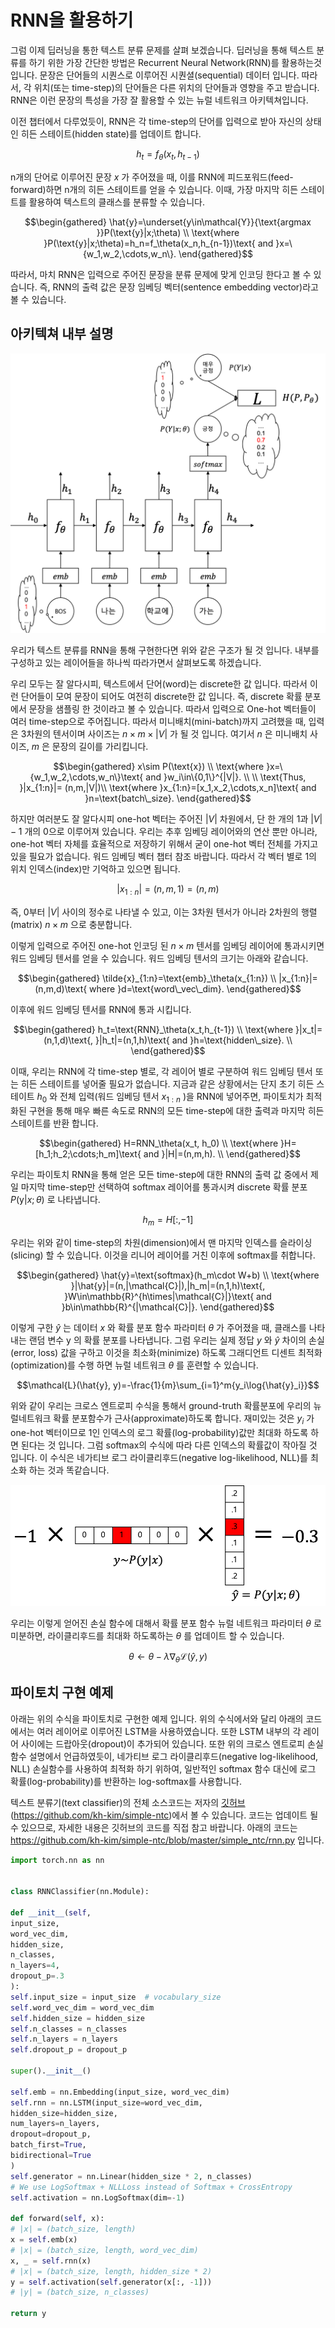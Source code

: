 # RNN을 활용하기

그럼 이제 딥러닝을 통한 텍스트 분류 문제를 살펴 보겠습니다. 딥러닝을 통해 텍스트 분류를 하기 위한 가장 간단한 방법은 Recurrent Neural Network(RNN)를 활용하는것 입니다. 문장은 단어들의 시퀀스로 이루어진 시퀀셜(sequential) 데이터 입니다. 따라서, 각 위치(또는 time-step)의 단어들은 다른 위치의 단어들과 영향을 주고 받습니다. RNN은 이런 문장의 특성을 가장 잘 활용할 수 있는 뉴럴 네트워크 아키텍쳐입니다.

이전 챕터에서 다루었듯이, RNN은 각 time-step의 단어를 입력으로 받아 자신의 상태인 히든 스테이트(hidden state)를 업데이트 합니다.

$$h_t=f_\theta(x_t,h_{t-1})$$

n개의 단어로 이루어진 문장 $x$ 가 주어졌을 때, 이를 RNN에 피드포워드(feed-forward)하면 n개의 히든 스테이트를 얻을 수 있습니다. 이때, 가장 마지막 히든 스테이트를 활용하여 텍스트의 클래스를 분류할 수 있습니다.

$$\begin{gathered}
\hat{y}=\underset{y\in\mathcal{Y}}{\text{argmax }}P(\text{y}|x;\theta) \\
\text{where }P(\text{y}|x;\theta)=h_n=f_\theta(x_n,h_{n-1})\text{ and }x=\{w_1,w_2,\cdots,w_n\}.
\end{gathered}$$

따라서, 마치 RNN은 입력으로 주어진 문장을 분류 문제에 맞게 인코딩 한다고 볼 수 있습니다. 즉, RNN의 출력 값은 문장 임베딩 벡터(sentence embedding vector)라고 볼 수 있습니다.

## 아키텍쳐 내부 설명

![RNN의 마지막 time-step의 출력을 사용 하는 경우](../assets/08-04-01.png)

우리가 텍스트 분류를 RNN을 통해 구현한다면 위와 같은 구조가 될 것 입니다. 내부를 구성하고 있는 레이어들을 하나씩 따라가면서 살펴보도록 하겠습니다.

우리 모두는 잘 알다시피, 텍스트에서 단어(word)는 discrete한 값 입니다. 따라서 이런 단어들이 모여 문장이 되어도 여전히 discrete한 값 입니다. 즉, discrete 확률 분포에서 문장을 샘플링 한 것이라고 볼 수 있습니다. 따라서 입력으로 One-hot 벡터들이 여러 time-step으로 주어집니다. 따라서 미니배치(mini-batch)까지 고려했을 때, 입력은 3차원의 텐서이며 사이즈는 $n \times m \times |V|$ 가 될 것 입니다. 여기서 $n$ 은 미니배치 사이즈, $m$ 은 문장의 길이를 가리킵니다.

$$\begin{gathered}
x\sim P(\text{x}) \\
\text{where }x=\{w_1,w_2,\cdots,w_n\}\text{ and }w_i\in\{0,1\}^{|V|}. \\
\\
\text{Thus, }|x_{1:n}|= (n,m,|V|)\\
\text{where }x_{1:n}=[x_1,x_2,\cdots,x_n]\text{ and }n=\text{batch\_size}.
\end{gathered}$$

하지만 여러분도 잘 알다시피 one-hot 벡터는 주어진 $|V|$ 차원에서, 단 한 개의 1과 $|V|-1$ 개의 0으로 이루어져 있습니다. 우리는 추후 임베딩 레이어와의 연산 뿐만 아니라, one-hot 벡터 자체를 효율적으로 저장하기 위해서 굳이 one-hot 벡터 전체를 가지고 있을 필요가 없습니다. <comment> 워드 임베딩 벡터 챕터 참조 바랍니다. </comment> 따라서 각 벡터 별로 1의 위치 인덱스(index)만 기억하고 있으면 됩니다.

$$|x_{1:n}|=(n,m,1)=(n,m)$$

즉, 0부터 $|V|$ 사이의 정수로 나타낼 수 있고, 이는 3차원 텐서가 아니라 2차원의 행렬(matrix) $n \times m$ 으로 충분합니다.

이렇게 입력으로 주어진 one-hot 인코딩 된 $n \times m$ 텐서를 임베딩 레이어에 통과시키면 워드 임베딩 텐서를 얻을 수 있습니다. 워드 임베딩 텐서의 크기는 아래와 같습니다.

$$\begin{gathered}
\tilde{x}_{1:n}=\text{emb}_\theta(x_{1:n}) \\
|x_{1:n}|=(n,m,d)\text{ where }d=\text{word\_vec\_dim}.
\end{gathered}$$

이후에 워드 임베딩 텐서를 RNN에 통과 시킵니다.

$$\begin{gathered}
h_t=\text{RNN}_\theta(x_t,h_{t-1}) \\
\text{where }|x_t|=(n,1,d)\text{, }|h_t|=(n,1,h)\text{ and }h=\text{hidden\_size}. \\
\end{gathered}$$

이때, 우리는 RNN에 각 time-step 별로, 각 레이어 별로 구분하여 워드 임베딩 텐서 또는 히든 스테이트를 넣어줄 필요가 없습니다. 지금과 같은 상황에서는 단지 초기 히든 스테이트 $h_0$ 와 전체 입력(워드 임베딩 텐서 $x_{1:n}$ )을 RNN에 넣어주면, 파이토치가 최적화된 구현을 통해 매우 빠른 속도로 RNN의 모든 time-step에 대한 출력과 마지막 히든 스테이트를 반환 합니다.

$$\begin{gathered}
H=RNN_\theta(x_t, h_0) \\
\text{where }H=[h_1;h_2;\cdots;h_m]\text{ and }|H|=(n,m,h). \\
\end{gathered}$$

우리는 파이토치 RNN을 통해 얻은 모든 time-step에 대한 RNN의 출력 값 중에서 제일 마지막 time-step만 선택하여 softmax 레이어를 통과시켜 discrete 확률 분포 $P(\text{y}|x;\theta)$ 로 나타냅니다.

$$h_m=H[:, -1]$$

우리는 위와 같이 time-step의 차원(dimension)에서 맨 마지막 인덱스를 슬라이싱(slicing) 할 수 있습니다. 이것을 리니어 레이어를 거친 이후에 softmax를 취합니다.

$$\begin{gathered}
\hat{y}=\text{softmax}(h_m\cdot W+b) \\
\text{where }|\hat{y}|=(n,|\mathcal{C}|),|h_m|=(n,1,h)\text{, }W\in\mathbb{R}^{h\times|\mathcal{C}|}\text{ and }b\in\mathbb{R}^{|\mathcal{C}|}.
\end{gathered}$$

이렇게 구한 $\hat{y}$ 는 데이터 $x$ 와 확률 분포 함수 파라미터 $\theta$ 가 주어졌을 때, 클래스를 나타내는 랜덤 변수 $\text{y}$ 의 확률 분포를 나타냅니다. 그럼 우리는 실제 정답 $y$ 와 $\hat{y}$ 차이의 손실(error, loss) 값을 구하고 이것을 최소화(minimize) 하도록 그래디언트 디센트 최적화(optimization)를 수행 하면 뉴럴 네트워크 $\theta$ 를 훈련할 수 있습니다.

$$\mathcal{L}(\hat{y}, y)=-\frac{1}{m}\sum_{i=1}^m{y_i\log{\hat{y}_i}}$$

위와 같이 우리는 크로스 엔트로피 수식을 통해서 ground-truth 확률분포에 우리의 뉴럴네트워크 확률 분포함수가 근사(approximate)하도록 합니다. 재미있는 것은 $y_i$ 가 one-hot 벡터이므로 1인 인덱스의 로그 확률(log-probability)값만 최대화 하도록 하면 된다는 것 입니다. 그럼 softmax의 수식에 따라 다른 인덱스의 확률값이 작아질 것 입니다. 이 수식은 네가티브 로그 라이클리후드(negative log-likelihood, NLL)를 최소화 하는 것과 똑같습니다.

![One-hot 벡터로 구성된 정답 샘플과 뉴럴 네트워크를 통해 얻은 discrete 확률 분포 사이의 손실 함수 계산](../assets/08-04-02.png)

우리는 이렇게 얻어진 손실 함수에 대해서 확률 분포 함수 뉴럴 네트워크 파라미터 $\theta$ 로 미분하면, 라이클리후드를 최대화 하도록하는 $\theta$ 를 업데이트 할 수 있습니다.

$$\theta\leftarrow\theta-\lambda\nabla_\theta\mathcal{L}(\hat{y},y)$$

## 파이토치 구현 예제

아래는 위의 수식을 파이토치로 구현한 예제 입니다. 위의 수식에서와 달리 아래의 코드에서는 여러 레이어로 이루어진 LSTM을 사용하였습니다. 또한 LSTM 내부의 각 레이어 사이에는 드랍아웃(dropout)이 추가되어 있습니다. 또한 위의 크로스 엔트로피 손실 함수 설명에서 언급하였듯이, 네가티브 로그 라이클리후드(negative log-likelihood, NLL) 손실함수를 사용하여 최적화 하기 위하여, 일반적인 softmax 함수 대신에 로그 확률(log-probability)를 반환하는 log-softmax를 사용합니다.

텍스트 분류기(text classifier)의 전체 소스코드는 저자의 [깃허브](https://github.com/kh-kim/simple-ntc)(https://github.com/kh-kim/simple-ntc)에서 볼 수 있습니다. 코드는 업데이트 될 수 있으므로, 자세한 내용은 깃허브의 코드를 직접 참고 바랍니다. 아래의 코드는 https://github.com/kh-kim/simple-ntc/blob/master/simple_ntc/rnn.py 입니다.

```python
import torch.nn as nn


class RNNClassifier(nn.Module):

def __init__(self,
input_size,
word_vec_dim,
hidden_size,
n_classes,
n_layers=4,
dropout_p=.3
):
self.input_size = input_size  # vocabulary_size
self.word_vec_dim = word_vec_dim
self.hidden_size = hidden_size
self.n_classes = n_classes
self.n_layers = n_layers
self.dropout_p = dropout_p

super().__init__()

self.emb = nn.Embedding(input_size, word_vec_dim)
self.rnn = nn.LSTM(input_size=word_vec_dim,
hidden_size=hidden_size,
num_layers=n_layers,
dropout=dropout_p,
batch_first=True,
bidirectional=True
)
self.generator = nn.Linear(hidden_size * 2, n_classes)
# We use LogSoftmax + NLLLoss instead of Softmax + CrossEntropy
self.activation = nn.LogSoftmax(dim=-1)

def forward(self, x):
# |x| = (batch_size, length)
x = self.emb(x)
# |x| = (batch_size, length, word_vec_dim)
x, _ = self.rnn(x)
# |x| = (batch_size, length, hidden_size * 2)
y = self.activation(self.generator(x[:, -1]))
# |y| = (batch_size, n_classes)

return y
```
